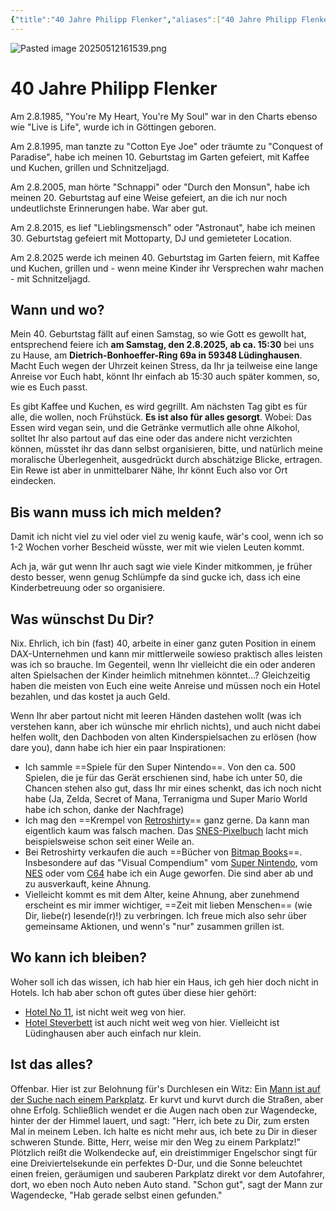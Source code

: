 ```yaml
---
{"title":"40 Jahre Philipp Flenker","aliases":["40 Jahre Philipp Flenker"],"tags":["dgstandalone"],"dg-home":false,"dg-pinned":false,"dg-home-link":false,"dg-permalink":"geburtstag2025","eleventyExcludeFromCollections":true,"dg-publish":true,"created-date":"2025-05-12T16:13:53","updated-date":"2025-05-12T19:26:47","linter-yaml-title-alias":"40 Jahre Philipp Flenker","hide-layout-header-title":true,"dg-path":"202512-051613-68.md","permalink":"/geburtstag2025/","dgPassFrontmatter":true}
---
```


![Pasted image 20250512161539.png](/img/user/attachments/Pasted%20image%2020250512161539.png)

# 40 Jahre Philipp Flenker

Am 2.8.1985, "You're My Heart, You're My Soul" war in den Charts ebenso wie "Live is Life", wurde ich in Göttingen geboren.

Am 2.8.1995, man tanzte zu "Cotton Eye Joe" oder träumte zu "Conquest of Paradise",  habe ich meinen 10. Geburtstag im Garten gefeiert, mit Kaffee und Kuchen, grillen und Schnitzeljagd.

Am 2.8.2005, man hörte "Schnappi" oder "Durch den Monsun", habe ich meinen 20. Geburtstag auf eine Weise gefeiert, an die ich nur noch undeutlichste Erinnerungen habe. War aber gut.

Am 2.8.2015, es lief "Lieblingsmensch" oder "Astronaut", habe ich meinen 30. Geburtstag gefeiert mit Mottoparty, DJ und gemieteter Location.

Am 2.8.2025 werde ich meinen 40. Geburtstag im Garten feiern, mit Kaffee und Kuchen, grillen und - wenn meine Kinder ihr Versprechen wahr machen - mit Schnitzeljagd.

## Wann und wo?

Mein 40. Geburtstag fällt auf einen Samstag, so wie Gott es gewollt hat, entsprechend feiere ich **am Samstag, den 2.8.2025, ab ca. 15:30** bei uns zu Hause, am **Dietrich-Bonhoeffer-Ring 69a in 59348 Lüdinghausen**. Macht Euch wegen der Uhrzeit keinen Stress, da Ihr ja teilweise eine lange Anreise vor Euch habt, könnt Ihr einfach ab 15:30 auch später kommen, so, wie es Euch passt.

Es gibt Kaffee und Kuchen, es wird gegrillt. Am nächsten Tag gibt es für alle, die wollen, noch Frühstück. **Es ist also für alles gesorgt**. Wobei: Das Essen wird vegan sein, und die Getränke vermutlich alle ohne Alkohol, solltet Ihr also partout auf das eine oder das andere nicht verzichten können, müsstet ihr das dann selbst organisieren, bitte, und natürlich meine moralische Überlegenheit, ausgedrückt durch abschätzige Blicke, ertragen. Ein Rewe ist aber in unmittelbarer Nähe, Ihr könnt Euch also vor Ort eindecken.

## Bis wann muss ich mich melden?

Damit ich nicht viel zu viel oder viel zu wenig kaufe, wär's cool, wenn ich so 1-2 Wochen vorher Bescheid wüsste, wer mit wie vielen Leuten kommt.

Ach ja, wär gut wenn Ihr auch sagt wie viele Kinder mitkommen, je früher desto besser, wenn genug Schlümpfe da sind gucke ich, dass ich eine Kinderbetreuung oder so organisiere.

## Was wünschst Du Dir?
Nix. Ehrlich, ich bin (fast) 40, arbeite in einer ganz guten Position in einem DAX-Unternehmen und kann mir mittlerweile sowieso praktisch alles leisten was ich so brauche. Im Gegenteil, wenn Ihr vielleicht die ein oder anderen alten Spielsachen der Kinder heimlich mitnehmen könntet…? Gleichzeitig haben die meisten von Euch eine weite Anreise und müssen noch ein Hotel bezahlen, und das kostet ja auch Geld.

Wenn Ihr aber partout nicht mit leeren Händen dastehen wollt (was ich verstehen kann, aber ich wünsche mir ehrlich nichts), und auch nicht dabei helfen wollt, den Dachboden von alten Kinderspielsachen zu erlösen (how dare you), dann habe ich hier ein paar Inspirationen:

- Ich sammle ==Spiele für den Super Nintendo==. Von den ca. 500 Spielen, die je für das Gerät erschienen sind, habe ich unter 50, die Chancen stehen also gut, dass Ihr mir eines schenkt, das ich noch nicht habe (Ja, Zelda, Secret of Mana, Terranigma und Super Mario World habe ich schon, danke der Nachfrage)
- Ich mag den ==Krempel von [Retroshirty](https://retroshirty.com/)== ganz gerne. Da kann man eigentlich kaum was falsch machen. Das [SNES-Pixelbuch](https://retroshirty.com/products/the-snes-pixel-book-versandkostenfrei?_pos=1&_sid=edbea8703&_ss=r) lacht mich beispielsweise schon seit einer Weile an.
- Bei Retroshirty verkaufen die auch ==Bücher von [Bitmap Books](https://www.bitmapbooks.com/)==. Insbesondere auf das "Visual Compendium" vom [Super Nintendo](https://www.bitmapbooks.com/products/snes-superfamicom-a-visual-compendium), vom [NES](https://www.bitmapbooks.com/products/nes-famicom-a-visual-compendium) oder vom [C64](https://www.bitmapbooks.com/products/commodore-64-a-visual-compendium-expanded-edition) habe ich ein Auge geworfen. Die sind aber ab und zu ausverkauft, keine Ahnung.
- Vielleicht kommt es mit dem Alter, keine Ahnung, aber zunehmend erscheint es mir immer wichtiger, ==Zeit mit lieben Menschen== (wie Dir, liebe(r) lesende(r)!) zu verbringen. Ich freue mich also sehr über gemeinsame Aktionen, und wenn's "nur" zusammen grillen ist.

## Wo kann ich bleiben?
Woher soll ich das wissen, ich hab hier ein Haus, ich geh hier doch nicht in Hotels. Ich hab aber schon oft gutes über diese hier gehört:
- [Hotel No 11](https://www.no11hotel.de/), ist nicht weit weg von hier.
- [Hotel Steverbett](https://www.steverbett.de/) ist auch nicht weit weg von hier. Vielleicht ist Lüdinghausen aber auch einfach nur klein.

## Ist das alles?
Offenbar. Hier ist zur Belohnung für's Durchlesen ein Witz:
Ein [Mann ist auf der Suche nach einem Parkplatz](https://youtu.be/40hQeVlkpRI?si=RBIuw3YNsnMufN9E). Er kurvt und kurvt durch die Straßen, aber ohne Erfolg. Schließlich wendet er die Augen nach oben zur Wagendecke, hinter der der Himmel lauert, und sagt: "Herr, ich bete zu Dir, zum ersten Mal in meinem Leben. Ich halte es nicht mehr aus, ich bete zu Dir in dieser schweren Stunde. Bitte, Herr, weise mir den Weg zu einem Parkplatz!" Plötzlich reißt die Wolkendecke auf, ein dreistimmiger Engelschor singt für eine Dreiviertelsekunde ein perfektes D-Dur, und die Sonne beleuchtet einen freien, geräumigen und sauberen Parkplatz direkt vor dem Autofahrer, dort, wo eben noch Auto neben Auto stand. "Schon gut", sagt der Mann zur Wagendecke, "Hab gerade selbst einen gefunden."
